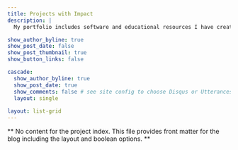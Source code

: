 ```yaml
---
title: Projects with Impact
description: |
  My portfolio includes software and educational resources I have created and contributed to that help solve real world problems.

show_author_byline: true
show_post_date: false
show_post_thumbnail: true
show_button_links: false

cascade:    
  show_author_byline: true
  show_post_date: true
  show_comments: false # see site config to choose Disqus or Utterances
  layout: single
  
layout: list-grid
---
```


** No content for the project index. This file provides front matter for the blog including the layout and boolean options. **

